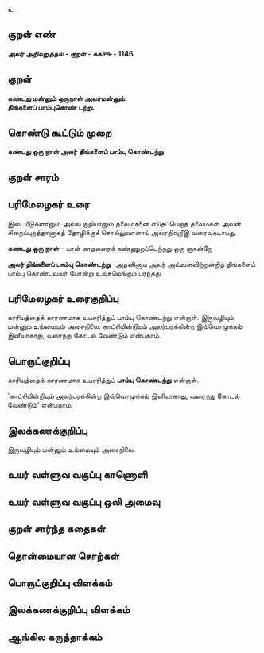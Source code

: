 உ

## குறள் எண் 

**அலர் அறிவுறுத்தல் - குறள் - கக௪௬ - 1146**

## குறள் 

**கண்டது மன்னும் ஒருநாள் அலர்மன்னும்  
திங்களைப் பாம்புகொண் டற்று.**

## கொண்டு கூட்டும் முறை

**கண்டது ஒரு நாள் அலர் திங்களைப் பாம்பு கொண்டற்று**

## குறள் சாரம் 


## பரிமேலழகர் உரை

இடையீடுகளானும் அல்ல குறியானும் தலைமகனை எய்தப்பெறாத தலைமகள் அவன் சிறைப்புறத்தானாகத் தோழிக்குச் சொல்லுவாளாய் அலரறிவுறீஇ வரைவுகடாயது.

**கண்டது ஒரு நாள்** - யான் காதலரைக் கண்ணுறப்பெற்றது ஒரு ஞான்றே 

**அலர் திங்களைப் பாம்பு கொண்டற்று** -அதனினாய அலர் அவ்வளவிற்றன்றித் திங்களைப் பாம்பு கொண்டவலர் போன்று உலகமெங்கும் பரந்தது

## பரிமேலழகர் உரைகுறிப்பு   

காரியத்தைக் காரணமாக உபசரித்துப் பாம்பு கொண்டற்று என்றாள். இருவழியும் மன்னும் உம்மையும் அசைநிலை. காட்சியின்றியும் அலர்பரக்கின்ற இவ்வொழுக்கம் இனியாகாது, வரைந்து கோடல் வேண்டும் என்பதாம்.

## பொருட்குறிப்பு 

காரியத்தைக் காரணமாக உபசரித்துப் **பாம்பு கொண்டற்று** என்றாள். 

'காட்சியின்றியும் அலர்பரக்கின்ற இவ்வொழுக்கம் இனியாகாது, வரைந்து கோடல் வேண்டும்' என்பதாம்.

## இலக்கணக்குறிப்பு  

இருவழியும் மன்னும் உம்மையும் அசைநிலை.

## உயர் வள்ளுவ வகுப்பு காணொளி


## உயர் வள்ளுவ வகுப்பு ஒலி அமைவு 

 
## குறள் சார்ந்த கதைகள் 


## தொன்மையான சொற்கள்


## பொருட்குறிப்பு விளக்கம்


## இலக்கணக்குறிப்பு விளக்கம்


## ஆங்கில கருத்தாக்கம் 


